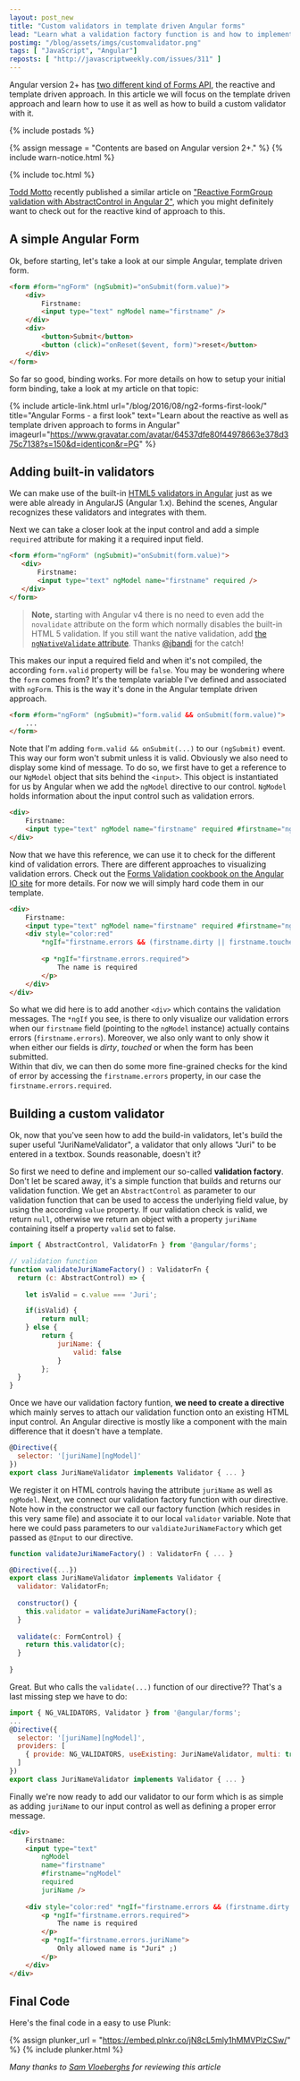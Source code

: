 ```yaml
---
layout: post_new
title: "Custom validators in template driven Angular forms"
lead: "Learn what a validation factory function is and how to implement a validation directive to be added to your form controls"
postimg: "/blog/assets/imgs/customvalidator.png"
tags: [ "JavaScript", "Angular"]
reposts: [ "http://javascriptweekly.com/issues/311" ]
---
```


<div class="article-intro">
    Angular version 2+ has <a href="/blog/2016/08/ng2-forms-first-look/">two different kind of Forms API</a>, the reactive and template driven approach. In this article we will focus on the template driven approach and learn how to use it as well as how to build a custom validator with it.
</div>

{% include postads %}

{% assign message = "Contents are based on Angular version 2+." %}
{% include warn-notice.html %}

{% include toc.html %}

[Todd Motto](https://twitter.com/toddmotto) recently published a similar article on ["Reactive FormGroup validation with AbstractControl in Angular 2"](https://toddmotto.com/reactive-formgroup-validation-angular-2), which you might definitely want to check out for the reactive kind of approach to this.

## A simple Angular Form

Ok, before starting, let's take a look at our simple Angular, template driven form.

```html
<form #form="ngForm" (ngSubmit)="onSubmit(form.value)">
    <div>
        Firstname: 
        <input type="text" ngModel name="firstname" />
    </div>
    <div>
        <button>Submit</button>
        <button (click)="onReset($event, form)">reset</button>
    </div>
</form>
```

So far so good, binding works. For more details on how to setup your initial form binding, take a look at my article on that topic:

{% include article-link.html
    url="/blog/2016/08/ng2-forms-first-look/"
    title="Angular Forms - a first look"
    text="Learn about the reactive as well as template driven approach to forms in Angular"
    imageurl="https://www.gravatar.com/avatar/64537dfe80f44978663e378d375c7138?s=150&d=identicon&r=PG"
%}

## Adding built-in validators

We can make use of the built-in [HTML5 validators in Angular](https://developer.mozilla.org/en-US/docs/Web/Guide/HTML/HTML5/Constraint_validation) just as we were able already in AngularJS (Angular 1.x). Behind the scenes, Angular recognizes these validators and integrates with them.

Next we can take a closer look at the input control and add a simple `required` attribute for making it a required input field.

```html
<form #form="ngForm" (ngSubmit)="onSubmit(form.value)">
   <div>
       Firstname: 
       <input type="text" ngModel name="firstname" required />
   </div>
</form>
```

> **Note,** starting with Angular v4 there is no need to even add the `novalidate` attribute on the form which normally disables the built-in HTML 5 validation. If you still want the native validation, add [the `ngNativeValidate` attribute](https://github.com/angular/angular/blob/bebedfed24d6fbfa492e97f071e1d1b41e411280/packages/forms/src/directives/ng_no_validate_directive.ts#L16). Thanks [@jbandi](https://twitter.com/jbandi) for the catch!


This makes our input a required field and when it's not compiled, the according `form.valid` property will be `false`. You may be wondering where the `form` comes from? It's the template variable I've defined and associated with `ngForm`. This is the way it's done in the Angular template driven approach.

```html
<form #form="ngForm" (ngSubmit)="form.valid && onSubmit(form.value)">
    ...
</form>
```

Note that I'm adding `form.valid && onSubmit(...)` to our `(ngSubmit)` event. This way our form won't submit unless it is valid. Obviously we also need to display some kind of message. To do so, we first have to get a reference to our `NgModel` object that sits behind the `<input>`. This object is instantiated for us by Angular when we add the `ngModel` directive to our control. `NgModel` holds information about the input control such as validation errors.

```html
<div>
    Firstname: 
    <input type="text" ngModel name="firstname" required #firstname="ngModel" />
</div>
```

Now that we have this reference, we can use it to check for the different kind of validation errors. There are different approaches to visualizing validation errors. Check out the [Forms Validation cookbook on the Angular IO site]() for more details. For now we will simply hard code them in our template.

```html
<div>
    Firstname: 
    <input type="text" ngModel name="firstname" required #firstname="ngModel" />
    <div style="color:red" 
        *ngIf="firstname.errors && (firstname.dirty || firstname.touched || form.submitted)">
        
        <p *ngIf="firstname.errors.required">
            The name is required
        </p>
    </div>
</div>
```
So what we did here is to add another `<div>` which contains the validation messages. The `*ngIf` you see, is there to only visualize our validation errors when our `firstname` field (pointing to the `ngModel` instance) actually contains errors (`firstname.errors`). Moreover, we also only want to only show it when either our fields is _dirty_, _touched_ or when the form has been submitted.  
Within that div, we can then do some more fine-grained checks for the kind of error by accessing the `firstname.errors` property, in our case the `firstname.errors.required`.

## Building a custom validator

Ok, now that you've seen how to add the build-in validators, let's build the super useful "JuriNameValidator", a validator that only allows "Juri" to be entered in a textbox. Sounds reasonable, doesn't it?

So first we need to define and implement our so-called **validation factory**. Don't let be scared away, it's a simple function that builds and returns our validation function. We get an `AbstractControl` as parameter to our validation function that can be used to access the underlying field value, by using the according `value` property. If our validation check is valid, we return `null`, otherwise we return an object with a property `juriName` containing itself a property `valid` set to false.

```javascript
import { AbstractControl, ValidatorFn } from '@angular/forms';

// validation function
function validateJuriNameFactory() : ValidatorFn {
  return (c: AbstractControl) => {
    
    let isValid = c.value === 'Juri';

    if(isValid) {
        return null;
    } else {
        return {
            juriName: {
                valid: false
            }
        };
  }
}
```

Once we have our validation factory funtion, **we need to create a directive** which mainly serves to attach our validation function onto an existing HTML input control. An Angular directive is mostly like a component with the main difference that it doesn't have a template.

```javascript
@Directive({
  selector: '[juriName][ngModel]'
})
export class JuriNameValidator implements Validator { ... }
```

We register it on HTML controls having the attribute `juriName` as well as `ngModel`. Next, we connect our validation factory function with our directive. Note how in the constructor we call our factory function (which resides in this very same file) and associate it to our local `validator` variable. Note that here we could pass parameters to our `valdiateJuriNameFactory` which get passed as `@Input` to our directive.

```javascript
function validateJuriNameFactory() : ValidatorFn { ... }

@Directive({...})
export class JuriNameValidator implements Validator {
  validator: ValidatorFn;
  
  constructor() {
    this.validator = validateJuriNameFactory();
  }
  
  validate(c: FormControl) {
    return this.validator(c);
  }
  
}
```

Great. But who calls the `validate(...)` function of our directive?? That's a last missing step we have to do:

```javascript
import { NG_VALIDATORS, Validator } from '@angular/forms';
...
@Directive({
  selector: '[juriName][ngModel]',
  providers: [
    { provide: NG_VALIDATORS, useExisting: JuriNameValidator, multi: true }
  ]
})
export class JuriNameValidator implements Validator { ... }
```

Finally we're now ready to add our validator to our form which is as simple as adding `juriName` to our input control as well as defining a proper error message.

```html
<div>
    Firstname: 
    <input type="text" 
        ngModel 
        name="firstname" 
        #firstname="ngModel" 
        required 
        juriName />
        
    <div style="color:red" *ngIf="firstname.errors && (firstname.dirty || firstname.touched || form.submitted)">
        <p *ngIf="firstname.errors.required">
            The name is required
        </p>
        <p *ngIf="firstname.errors.juriName">
            Only allowed name is "Juri" ;)
        </p>
    </div>
</div>
```

## Final Code

Here's the final code in a easy to use Plunk:

{% assign plunker_url = "https://embed.plnkr.co/jN8cL5mly1hMMVPlzCSw/" %}
{% include plunker.html %}

_Many thanks to [Sam Vloeberghs](https://twitter.com/samvloeberghs) for reviewing this article_
